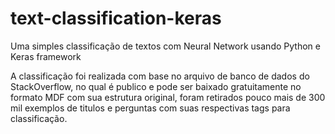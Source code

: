 # text-classification-keras

Uma simples classificação de textos com Neural Network usando Python e Keras framework

A classificação foi realizada com base no arquivo de banco de dados do StackOverflow, no qual é publico e pode ser baixado gratuitamente no formato MDF com sua estrutura original, foram retirados pouco mais de 300 mil exemplos de titulos e perguntas com suas respectivas tags para classificação.
